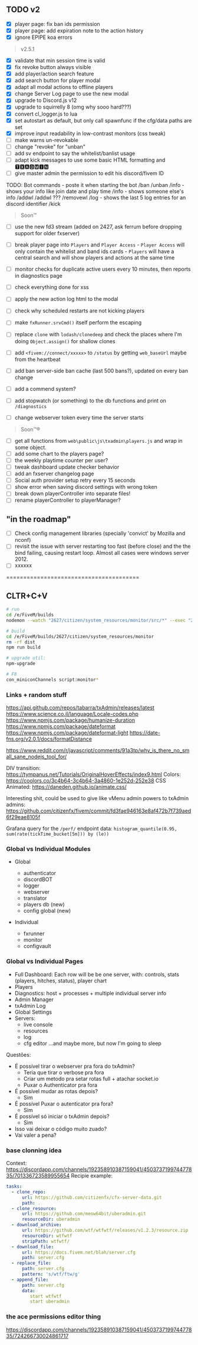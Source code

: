 ## TODO v2
- [x] player page: fix ban ids permission
- [x] player page: add expiration note to the action history
- [x] ignore EPIPE koa errors
> v2.5.1
- [x] validate that min session time is valid
- [x] fix revoke button always visible
- [x] add player/action search feature
- [x] add search button for player modal
- [x] adapt all modal actions to offline players
- [x] change Server Log page to use the new modal
- [x] upgrade to Discord.js v12
- [x] upgrade to squirrelly 8 (omg why sooo hard???)
- [x] convert cl_logger.js to lua
- [x] set autostart as default, but only call spawnfunc if the cfg/data paths are set
- [x] improve input readability in low-contrast monitors (css tweak)
- [ ] make warns un-revokable
- [ ] change "revoke" for "unban"
- [ ] add sv endpoint to say the whitelist/banlist usage
- [ ] adapt kick messages to use some basic HTML formatting and 🆃🆇🅰🅳🅼🅸🅽
- [ ] give master admin the permission to edit his discord/fivem ID

TODO: Bot commands - poste it when starting the bot
/ban <mention> <preset time> <reason>
/unban <ban-id>
/info - shows your info like join date and play time
/info <mention> - shows someone else's info
/addwl <wl req id>
/addwl <mention> ???
/removewl <mention>
/log <mention> - shows the last 5 log entries for an discord identifier
/kick <mention>

> Soon™
- [ ] use the new fd3 stream (added on 2427, ask ferrum before dropping support for older fxserver)
- [ ] break player page into `Players` and `Player Access`
        - `Player Access` will only contain the whitelist and band ids cards
        - `Players` will have a central search and will show players and actions at the same time
- [ ] monitor checks for duplicate active users every 10 minutes, then reports in diagnostics page
- [ ] check everything done for xss
- [ ] apply the new action log html to the modal
- [ ] check why scheduled restarts are not kicking players
- [ ] make `fxRunner.srvCmd()` itself perform the escaping
- [ ] replace `clone` with `lodash/clonedeep` and check the places where I'm doing `Object.assign()` for shallow clones
- [ ] add `<fivem://connect/xxxxx>` to `/status` by getting `web_baseUrl` maybe from the heartbeat
- [ ] add ban server-side ban cache (last 500 bans?), updated on every ban change 
- [ ] add a commend system?
- [ ] add stopwatch (or something) to the db functions and print on `/diagnostics`
- [ ] change webserver token every time the server starts


> Soon™®
- [ ] get all functions from `web\public\js\txadmin\players.js` and wrap in some object.
- [ ] add some chart to the players page?
- [ ] the weekly playtime counter per user?
- [ ] tweak dashboard update checker behavior
- [ ] add an fxserver changelog page
- [ ] Social auth provider setup retry every 15 seconds
- [ ] show error when saving discord settings with wrong token
- [ ] break down playerController into separate files!
- [ ] rename playerController to playerManager?

## "in the roadmap"
- [ ] Check config management libraries (specially 'convict' by Mozilla and nconf)
- [ ] revisit the issue with server restarting too fast (before close) and the the bind failing, causing restart loop. Almost all cases were windows server 2012.
- [ ] xxxxxx

=======================================

## CLTR+C+V
```bash
# run
cd /e/FiveM/builds
nodemon --watch "2627/citizen/system_resources/monitor/src/*" --exec "2627/FXServer.exe +set txAdmin1337 IKnowWhatImDoing +set txAdminVerbose truex +set txAdminFakePlayerlist yesplzx"

# build
cd /e/FiveM/builds/2627/citizen/system_resources/monitor
rm -rf dist
npm run build

# upgrade util:
npm-upgrade

# F8
con_miniconChannels script:monitor*
```

### Links + random stuff
https://api.github.com/repos/tabarra/txAdmin/releases/latest
https://www.science.co.il/language/Locale-codes.php
https://www.npmjs.com/package/humanize-duration
https://www.npmjs.com/package/dateformat
https://www.npmjs.com/package/dateformat-light
https://date-fns.org/v2.0.1/docs/formatDistance

https://www.reddit.com/r/javascript/comments/91a3tp/why_is_there_no_small_sane_nodejs_tool_for/

DIV transition: https://tympanus.net/Tutorials/OriginalHoverEffects/index9.html
Colors: https://coolors.co/3c4b64-3c4b64-3a4860-1e252d-252e38
CSS Animated: https://daneden.github.io/animate.css/

Interesting shit, could be used to give like vMenu admin powers to txAdmin admins:
https://github.com/citizenfx/fivem/commit/fd3fae946163e8af472b7f739aed6f29eae8105f

Grafana query for the `/perf/` endpoint data: 
`histogram_quantile(0.95, sum(rate(tickTime_bucket[5m])) by (le))`


### Global vs Individual Modules
- Global
    - authenticator
    - discordBOT
    - logger
    - webserver
    - translator
    - players db (new)
    - config global (new)

- Individual
    - fxrunner
    - monitor
    - configvault

### Global vs Individual Pages
- Full Dashboard: Each row will be be one server, with: controls, stats (players, hitches, status), player chart
- Players
- Diagnostics: host + processes + multiple individual server info
- Admin Manager
- txAdmin Log
- Global Settings
- Servers:
    - live console
    - resources
    - log
    - cfg editor
...and maybe more, but now I'm going to sleep



Questões:
- É possível tirar o webserver pra fora do txAdmin?
    - Teria que tirar o verbose pra fora
    - Criar um metodo pra setar rotas full + atachar socket.io
    - Puxar o Authenticator pra fora
- É possível mudar as rotas depois?
    - Sim
- É possível Puxar o autenticator pra fora?
    - Sim
- É possível só iniciar o txAdmin depois?
    - Sim
- Isso vai deixar o código muito zuado?
- Vai valer a pena?



### base clonning idea
Context: https://discordapp.com/channels/192358910387159041/450373719974477835/701336723589955654
Recipie example:
```yaml
tasks:
  - clone_repo:
      url: https://github.com/citizenfx/cfx-server-data.git
      path: .
  - clone_resource:
      url: https://github.com/meow64bit/uberadmin.git
      resourceDir: uberadmin
  - download_archive:
      url: https://github.com/wtf/wtfwtf/releases/v1.2.3/resource.zip
      resourceDir: wtfwtf
      stripPath: wtfwtf/
  - download_file:
      url: https://docs.fivem.net/blah/server.cfg
      path: server.cfg
  - replace_file:
      path: server.cfg
      pattern: 's/wtf/ftw/g'
  - append_file:
      path: server.cfg
      data: 
         start wtfwtf
         start uberadmin
```


### the ace permissions editor thing
https://discordapp.com/channels/192358910387159041/450373719974477835/724266730024861717
